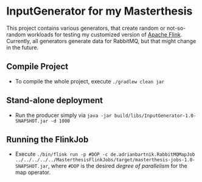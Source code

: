 # InputGenerator for my Masterthesis

This project contains various generators, that create random or not-so-random workloads for testing my customized version of [Apache Flink](https://flink.apache.org/).
Currently, all generators generate data for RabbitMQ, but that might change in the future.

## Compile Project

* To compile the whole project, execute `./gradlew clean jar`

## Stand-alone deployment

* Run the producer simply via `java -jar build/libs/InputGenerator-1.0-SNAPSHOT.jar -d 1000`


## Running the FlinkJob

* Execute `./bin/flink run -p #DOP -c de.adrianbartnik.RabbitMQMapJob ../../../../../MasterthesisFlinkJobs/target/masterthesis-jobs-1.0-SNAPSHOT.jar`, where `#DOP` is the desired *degree of parallelism* for the map operator.
